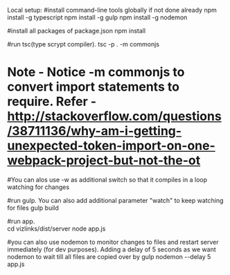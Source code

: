 Local setup:
#install command-line tools globally if not done already
npm install -g typescript
npm install -g gulp
npm install -g nodemon

#install all packages of package.json
npm install 

#run tsc(type scrypt compiler). 
tsc -p . -m commonjs  
# Note - Notice -m commonjs to convert import statements to require. Refer - http://stackoverflow.com/questions/38711136/why-am-i-getting-unexpected-token-import-on-one-webpack-project-but-not-the-ot
#You can alos use -w as additional switch so that it compiles in a loop watching for changes

#run gulp.  You can also add additional parameter "watch" to keep watching for files
gulp build

#run app.  
cd vizlinks/dist/server
node app.js

#you can also use nodemon to monitor changes to files and restart server immediately (for dev purposes). Adding a delay of 5 seconds as we want nodemon to wait till all files are copied over by gulp
nodemon --delay 5 app.js